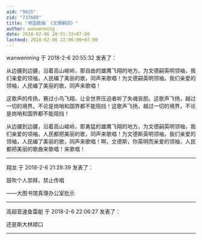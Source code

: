 ```yaml
---
aid: "9025"
zid: "737688"
title: "帝国歌曲 《文德嗣颂》"
author: wanwenming
date: 2018-02-06 20:55:32+07:00
lastmod: 2018-02-06 22:06:00+07:00
---
```


wanwenming 于 2018-2-6 20:55:32 发表了：

从边疆到边疆，沿着高山峻岭，那自由的雄鹰飞翔的地方。为文德嗣英明领袖，我们亲爱的领袖，人民编了美丽的歌，同声来歌唱！为文德嗣英明领袖，我们亲爱的领袖，人民编了美丽的歌，同声来歌唱！

这歌声的传扬，赛过小鸟飞翔，让全世界压迫者听了失魂丧胆。这歌声飞扬，越过一切的境界。不论是岗哨和国界都不能阻挡！这歌声飞扬，越过一切的境界，不论是岗哨和国界都不能阻挡！

从边疆到边疆，沿着高山峻岭，那勇猛的雄鹰飞翔的地方。为文德嗣英明领袖，我们亲爱的领袖，人民都把美丽的歌，同声来歌唱！为文德斯英明领袖，我们亲爱的领袖，人民编了美丽的歌，同声来歌唱！啊，文德斯，你英明而亲爱的领袖，人民都把美丽的歌曲来歌唱！来歌唱！

---

翔龙 于 2018-2-6 21:28:39 发表了：

鼓吹个人崇拜，禁止传唱

——大图书馆真理办公室批示

---

高超音速鱼雷艇 于 2018-2-6 22:06:27 发表了：

还是斯大林顺口

---
